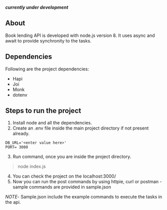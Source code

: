 **_currently_ _under_ _development_**

## About
Book lending API is developed with node.js version 8.
It uses async and await to provide synchronity to the tasks.

## Dependencies
Following are the project dependencies:
* Hapi
* Joi
* Monk
* dotenv


## Steps to run the project

1. Install node and all the dependencies.
2. Create an .env file inside the main project directory if not present already.
```
DB_URL='<enter value here>'
PORT= 3000
```
3. Run command, once you are inside the project directory.
 > node index.js
4. You can check the project on the localhost:3000/
5. Now you can run the post commands by using httpie, curl or postman -  sample commands are provided in sample.json


*NOTE*- Sample.json include the example commands to execute the tasks in the api.  
